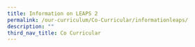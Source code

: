 ```yaml
---
title: Information on LEAPS 2
permalink: /our-curriculum/Co-Curricular/informationleaps/
description: ""
third_nav_title: Co Curricular
---
```

